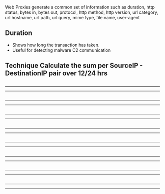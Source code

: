 Web Proxies generate a common set of information such as duration, http status, bytes in, bytes out, protocol, http method, http version, url category, url hostname, url path, url query, mime type, file name, user-agent

## Duration

- Shows how long the transaction has taken.
- Useful for detecting malware C2 communication

**Technique**
Calculate the sum per SourceIP - DestinationIP pair over 12/24 hrs
----------------------------------------------------------------------

## 

****
----------------------------------------------------------------------


## 

****
----------------------------------------------------------------------


## 

****
----------------------------------------------------------------------


## 

****
----------------------------------------------------------------------



## 

****
----------------------------------------------------------------------


## 

****
----------------------------------------------------------------------


## 

****
----------------------------------------------------------------------


## 

****
----------------------------------------------------------------------
